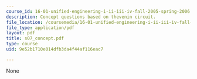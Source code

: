 ```yaml
---
course_id: 16-01-unified-engineering-i-ii-iii-iv-fall-2005-spring-2006
description: Concept questions based on thevenin circuit.
file_location: /coursemedia/16-01-unified-engineering-i-ii-iii-iv-fall-2005-spring-2006/9e52b1710e014dfb3da4f44af116eac7_s07_concept.pdf
file_type: application/pdf
layout: pdf
title: s07_concept.pdf
type: course
uid: 9e52b1710e014dfb3da4f44af116eac7

---
```

None